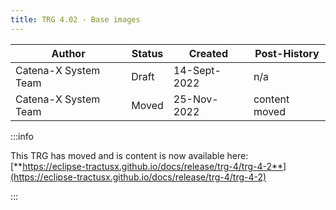 ```yaml
---
title: TRG 4.02 - Base images
---
```


| Author               | Status | Created      | Post-History  |
|----------------------|--------|--------------|---------------|
| Catena-X System Team | Draft  | 14-Sept-2022 | n/a           |
| Catena-X System Team | Moved  | 25-Nov-2022  | content moved |

:::info

This TRG has moved and is content is now available
here: [**https://eclipse-tractusx.github.io/docs/release/trg-4/trg-4-2**](https://eclipse-tractusx.github.io/docs/release/trg-4/trg-4-2)

:::
